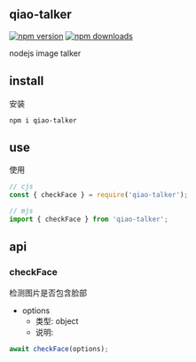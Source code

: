 ## qiao-talker

[![npm version](https://img.shields.io/npm/v/qiao-talker.svg?style=flat-square)](https://www.npmjs.org/package/qiao-talker)
[![npm downloads](https://img.shields.io/npm/dm/qiao-talker.svg?style=flat-square)](https://npm-stat.com/charts.html?package=qiao-talker)

nodejs image talker

## install

安装

```shell
npm i qiao-talker
```

## use

使用

```javascript
// cjs
const { checkFace } = require('qiao-talker');

// mjs
import { checkFace } from 'qiao-talker';
```

## api

### checkFace

检测图片是否包含脸部

- options
  - 类型: object
  - 说明:

```javascript
await checkFace(options);
```
